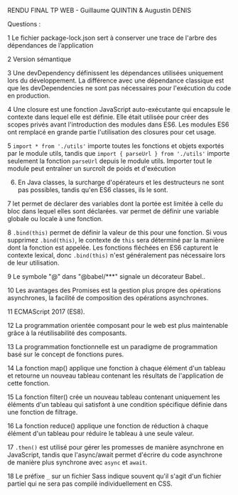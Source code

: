 RENDU FINAL TP WEB - Guillaume QUINTIN & Augustin DENIS

Questions :

1 Le fichier package-lock.json sert à conserver une trace de l'arbre des dépendances de l’application 

2 Version sémantique

3 Une devDependency définissent les dépendances utilisées uniquement lors du développement. La différence avec une dépendance classique est que les devDependencies ne sont pas nécessaires pour l'exécution du code en production.

4 Une closure est une fonction JavaScript auto-exécutante qui encapsule le contexte dans lequel elle est définie. Elle était utilisée pour créer des scopes privés avant l'introduction des modules dans ES6. Les modules ES6 ont remplacé en grande partie l'utilisation des closures pour cet usage.

5 `import * from './utils'` importe toutes les fonctions et objets exportés par le module utils, tandis que `import { parseUrl } from './utils'` importe seulement la fonction `parseUrl` depuis le module utils. Importer tout le module peut entraîner un surcroît de poids et d'exécution

6. En Java classes, la surcharge d'opérateurs et les destructeurs ne sont pas possibles, tandis qu'en ES6 classes, ils le sont.

7 let permet de déclarer des variables dont la portée est limitée à celle du bloc dans lequel elles sont déclarées.  var permet de définir une variable globale ou locale à une fonction.

8 `.bind(this)` permet de définir la valeur de this pour une fonction. Si vous supprimez `.bind(this)`, le contexte de `this` sera déterminé par la manière dont la fonction est appelée. Les fonctions fléchées en ES6 capturent le contexte lexical, donc `.bind(this)` n'est généralement pas nécessaire lors de leur utilisation.

9 Le symbole "@" dans "@babel/***" signale un décorateur Babel..

10 Les avantages des Promises est la gestion plus propre des opérations asynchrones, la facilité de composition des opérations asynchrones.

11 ECMAScript 2017 (ES8).

12 La programmation orientée composant pour le web est plus maintenable grâce à la réutilisabilité des composants.

13 La programmation fonctionnelle est un paradigme de programmation basé sur le concept de fonctions pures.

14 La fonction map() applique une fonction à chaque élément d'un tableau et retourne un nouveau tableau contenant les résultats de l'application de cette fonction.

15 La fonction filter() crée un nouveau tableau contenant uniquement les éléments d'un tableau qui satisfont à une condition spécifique définie dans une fonction de filtrage.

16 La fonction reduce() applique une fonction de réduction à chaque élément d'un tableau pour réduire le tableau à une seule valeur.

17 `.then()` est utilisé pour gérer les promesses de manière asynchrone en JavaScript, tandis que l'async/await permet d'écrire du code asynchrone de manière plus synchrone avec `async` et `await`.

18 Le préfixe `_` sur un fichier Sass indique souvent qu'il s'agit d'un fichier partiel qui ne sera pas compilé individuellement en CSS.
